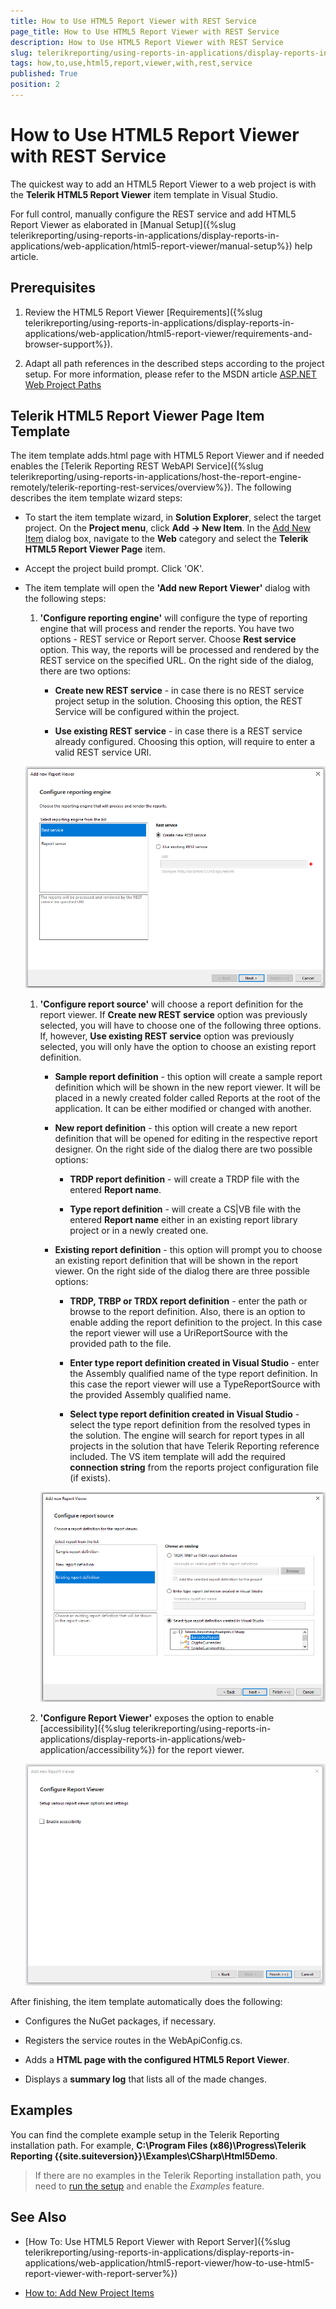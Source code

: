 ```yaml
---
title: How to Use HTML5 Report Viewer with REST Service
page_title: How to Use HTML5 Report Viewer with REST Service 
description: How to Use HTML5 Report Viewer with REST Service
slug: telerikreporting/using-reports-in-applications/display-reports-in-applications/web-application/html5-report-viewer/how-to-use-html5-report-viewer-with-rest-service
tags: how,to,use,html5,report,viewer,with,rest,service
published: True
position: 2
---
```


# How to Use HTML5 Report Viewer with REST Service

The quickest way to add an HTML5 Report Viewer to a web project is with the __Telerik HTML5 Report Viewer__ item template in Visual Studio. 

For full control, manually configure the REST service and add HTML5 Report Viewer as elaborated in [Manual Setup]({%slug telerikreporting/using-reports-in-applications/display-reports-in-applications/web-application/html5-report-viewer/manual-setup%}) help article. 

## Prerequisites

1. Review the HTML5 Report Viewer [Requirements]({%slug telerikreporting/using-reports-in-applications/display-reports-in-applications/web-application/html5-report-viewer/requirements-and-browser-support%}).             

1. Adapt all path references in the described steps according to the project setup. For more information, please refer to the MSDN article [ASP.NET Web Project Paths](http://msdn.microsoft.com/en-us/library/ms178116.aspx) 


## Telerik HTML5 Report Viewer Page Item Template

The item template adds.html page with HTML5 Report Viewer and if needed enables the [Telerik Reporting REST WebAPI Service]({%slug telerikreporting/using-reports-in-applications/host-the-report-engine-remotely/telerik-reporting-rest-services/overview%}). The following describes the item template wizard steps: 

* To start the item template wizard, in __Solution Explorer__, select the target project. On the __Project menu__, click __Add -> New Item__. In the [Add New Item](https://msdn.microsoft.com/en-us/library/w0572c5b%28v=vs.100%29.aspx) dialog box, navigate to the __Web__ category and select the __Telerik HTML5 Report Viewer Page__ item. 

* Accept the project build prompt. Click 'OK'. 

* The item template will open the __'Add new Report Viewer'__ dialog with the following steps: 

   1. __'Configure reporting engine'__ will configure the type of reporting engine that will process and render the reports. You have two options - REST service or Report server. Choose __Rest service__ option. This way, the reports will be processed and rendered by the REST service on the specified URL. On the right side of the dialog, there are two options: 

      + __Create new REST service__ - in case there is no REST service project setup in the solution. Choosing this option, the REST Service will be configured within the project. 

      + __Use existing REST service__ - in case there is a REST service already configured. Choosing this option, will require to enter a valid REST service URI. 

     ![item-template-reporting-engine-rest](images/item-template-reporting-engine-rest.png)

   1. __'Configure report source'__ will choose a report definition for the report viewer. If __Create new REST service__ option was previously selected, you will have to choose one of the following three options. If, however, __Use existing REST service__ option was previously selected, you will only have the option to choose an existing report definition. 

      + __Sample report definition__ - this option will create a sample report definition which will be shown in the new report viewer. It will be placed in a newly created folder called Reports at the root of the application. It can be either modified or changed with another. 

      + __New report definition__ - this option will create a new report definition that will be opened for editing in the respective report designer. On the right side of the dialog there are two possible options: 

        + __TRDP report definition__ - will create a TRDP file with the entered __Report name__. 

        + __Type report definition__ - will create a CS|VB file with the entered __Report name__ either in an existing report library project or in a newly created one. 

      + __Existing report definition__ - this option will prompt you to choose an existing report definition that will be shown in the report viewer. On the right side of the dialog there are three possible options: 

        + __TRDP, TRBP or TRDX report definition__ - enter the path or browse to the report definition. Also, there is an option to enable adding the report definition to the project. In this case the report viewer will use a UriReportSource with the provided path to the file. 

        + __Enter type report definition created in Visual Studio__ - enter the Assembly qualified name of the type report definition. In this case the report viewer will use a TypeReportSource with the provided Assembly qualified name. 

        + __Select type report definition created in Visual Studio__ - select the type report definition from the resolved types in the solution. The engine will search for report types in all projects in the solution that have Telerik Reporting reference included. The VS item template will add the required __connection string__ from the reports project configuration file (if exists). 

      ![item-template-report-source-rest](images/item-template-report-source-rest.png)

   1. __'Configure Report Viewer'__ exposes the option to enable [accessibility]({%slug telerikreporting/using-reports-in-applications/display-reports-in-applications/web-application/accessibility%}) for the report viewer. 

     ![Item Template Accessibility](images/item-template-accessibility.png)

After finishing, the item template automatically does the following: 

* Configures the NuGet packages, if necessary. 

* Registers the service routes in the WebApiConfig.cs. 

* Adds a __HTML page with the configured HTML5 Report Viewer__. 

* Displays a __summary log__ that lists all of the made changes. 


## Examples

You can find the complete example setup in the Telerik Reporting installation path. For example, __C:\Program Files (x86)\Progress\Telerik Reporting {{site.suiteversion}}\Examples\CSharp\Html5Demo__. 

> If there are no examples in the Telerik Reporting installation path, you need to [run the setup](6E821131-83F3-45A4-BB6E-1530223D1E38#installingReporting) and enable the *Examples* feature. 


## See Also

* [How To: Use HTML5 Report Viewer with Report Server]({%slug telerikreporting/using-reports-in-applications/display-reports-in-applications/web-application/html5-report-viewer/how-to-use-html5-report-viewer-with-report-server%})

* [How to: Add New Project Items](https://msdn.microsoft.com/en-us/library/w0572c5b%28v=vs.100%29.aspx)
